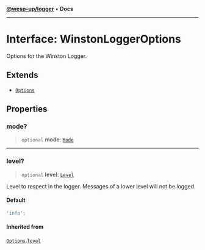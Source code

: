 [**@wesp-up/logger**](../README.md) • **Docs**

---

# Interface: WinstonLoggerOptions

Options for the Winston Logger.

## Extends

- [`Options`](Options.md)

## Properties

### mode?

> `optional` **mode**: [`Mode`](../type-aliases/Mode.md)

---

### level?

> `optional` **level**: [`Level`](../type-aliases/Level.md)

Level to respect in the logger. Messages of a lower level will not be
logged.

#### Default

```ts
'info';
```

#### Inherited from

[`Options`](Options.md).[`level`](Options.md#level)
